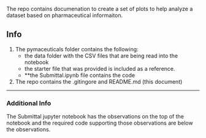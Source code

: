The repo contains documenation to create a set of plots to help analyze a dataset based on pharmaceutical informaiton.
## Info

1. The pymaceuticals folder contains the following:
    + the data folder with the CSV files that are being read into the notebook
    + the starter file that was provided is included as a reference.
    + **the Submittal.ipynb file contains the code
2. The repo contains the .gitingore and README.md (this document)

***

### Additional Info
The Submittal jupyter notebook has the observations on the top of the notebook and the required code supporting those observations are below the observations.
